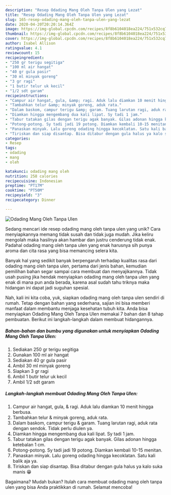 ```yaml
---
description: "Resep Odading Mang Oleh Tanpa Ulen yang Lezat"
title: "Resep Odading Mang Oleh Tanpa Ulen yang Lezat"
slug: 165-resep-odading-mang-oleh-tanpa-ulen-yang-lezat
date: 2020-04-20T20:20:14.364Z
image: https://img-global.cpcdn.com/recipes/8f8b6104018ea224/751x532cq70/odading-mang-oleh-tanpa-ulen-foto-resep-utama.jpg
thumbnail: https://img-global.cpcdn.com/recipes/8f8b6104018ea224/751x532cq70/odading-mang-oleh-tanpa-ulen-foto-resep-utama.jpg
cover: https://img-global.cpcdn.com/recipes/8f8b6104018ea224/751x532cq70/odading-mang-oleh-tanpa-ulen-foto-resep-utama.jpg
author: Isabel Allison
ratingvalue: 4.1
reviewcount: 15
recipeingredient:
- "250 gr terigu segitiga"
- "100 ml air hangat"
- "40 gr gula pasir"
- "30 ml minyak goreng"
- "3 gr ragi"
- "1 butir telur uk kecil"
- "1/2 sdt garam"
recipeinstructions:
- "Campur air hangat, gula, &amp; ragi. Aduk lalu diamkan 10 menit hingga berbusa."
- "Tambahkan telur &amp; minyak goreng, aduk rata."
- "Dalam baskom, campur terigu &amp; garam. Tuang larutan ragi, aduk rata dengan sendok. Tidak perlu diulen ya."
- "Diamkan hingga mengembang dua kali lipat. Sy tadi 1 jam."
- "Tabur tatakan gilas dengan terigu agak banyak. Gilas adonan hingga ketebalan 1 cm."
- "Potong-potong. Sy tadi jadi 19 potong. Diamkan kembali 10-15 menitan."
- "Panaskan minyak. Lalu goreng odading hingga kecoklatan. Satu kali balik aja ya."
- "Tiriskan dan siap disantap. Bisa ditabur dengan gula halus ya kalo suka manis 😁"
categories:
- Resep
tags:
- odading
- mang
- oleh

katakunci: odading mang oleh 
nutrition: 258 calories
recipecuisine: Indonesian
preptime: "PT17M"
cooktime: "PT50M"
recipeyield: "3"
recipecategory: Dinner

---
```



![Odading Mang Oleh Tanpa Ulen](https://img-global.cpcdn.com/recipes/8f8b6104018ea224/751x532cq70/odading-mang-oleh-tanpa-ulen-foto-resep-utama.jpg)

Sedang mencari ide resep odading mang oleh tanpa ulen yang unik? Cara menyiapkannya memang tidak susah dan tidak juga mudah. Jika keliru mengolah maka hasilnya akan hambar dan justru cenderung tidak enak. Padahal odading mang oleh tanpa ulen yang enak harusnya sih punya aroma dan cita rasa yang bisa memancing selera kita.



Banyak hal yang sedikit banyak berpengaruh terhadap kualitas rasa dari odading mang oleh tanpa ulen, pertama dari jenis bahan, kemudian pemilihan bahan segar sampai cara membuat dan menyajikannya. Tidak usah pusing jika hendak menyiapkan odading mang oleh tanpa ulen yang enak di mana pun anda berada, karena asal sudah tahu triknya maka hidangan ini dapat jadi suguhan spesial.


Nah, kali ini kita coba, yuk, siapkan odading mang oleh tanpa ulen sendiri di rumah. Tetap dengan bahan yang sederhana, sajian ini bisa memberi manfaat dalam membantu menjaga kesehatan tubuh kita. Anda bisa menyiapkan Odading Mang Oleh Tanpa Ulen memakai 7 bahan dan 8 tahap pembuatan. Berikut ini langkah-langkah dalam membuat hidangannya.

<!--inarticleads1-->

##### Bahan-bahan dan bumbu yang digunakan untuk menyiapkan Odading Mang Oleh Tanpa Ulen:

1. Sediakan 250 gr terigu segitiga
1. Gunakan 100 ml air hangat
1. Sediakan 40 gr gula pasir
1. Ambil 30 ml minyak goreng
1. Siapkan 3 gr ragi
1. Ambil 1 butir telur uk kecil
1. Ambil 1/2 sdt garam




<!--inarticleads2-->

##### Langkah-langkah membuat Odading Mang Oleh Tanpa Ulen:

1. Campur air hangat, gula, &amp; ragi. Aduk lalu diamkan 10 menit hingga berbusa.
1. Tambahkan telur &amp; minyak goreng, aduk rata.
1. Dalam baskom, campur terigu &amp; garam. Tuang larutan ragi, aduk rata dengan sendok. Tidak perlu diulen ya.
1. Diamkan hingga mengembang dua kali lipat. Sy tadi 1 jam.
1. Tabur tatakan gilas dengan terigu agak banyak. Gilas adonan hingga ketebalan 1 cm.
1. Potong-potong. Sy tadi jadi 19 potong. Diamkan kembali 10-15 menitan.
1. Panaskan minyak. Lalu goreng odading hingga kecoklatan. Satu kali balik aja ya.
1. Tiriskan dan siap disantap. Bisa ditabur dengan gula halus ya kalo suka manis 😁




Bagaimana? Mudah bukan? Itulah cara membuat odading mang oleh tanpa ulen yang bisa Anda praktikkan di rumah. Selamat mencoba!

